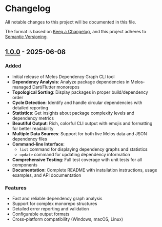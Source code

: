 # Changelog

All notable changes to this project will be documented in this file.

The format is based on [Keep a Changelog](https://keepachangelog.com/en/1.0.0/),
and this project adheres to [Semantic Versioning](https://semver.org/spec/v2.0.0.html).

## [1.0.0] - 2025-06-08

### Added

- Initial release of Melos Dependency Graph CLI tool
- **Dependency Analysis**: Analyze package dependencies in Melos-managed Dart/Flutter monorepos
- **Topological Sorting**: Display packages in proper build/dependency order
- **Cycle Detection**: Identify and handle circular dependencies with detailed reporting
- **Statistics**: Get insights about package complexity levels and dependency metrics
- **Beautiful Output**: Rich, colorful CLI output with emojis and formatting for better readability
- **Multiple Data Sources**: Support for both live Melos data and JSON dependency files
- **Command-line Interface**:
  - `list` command for displaying dependency graphs and statistics
  - `update` command for updating dependency information
- **Comprehensive Testing**: Full test coverage with unit tests for all components
- **Documentation**: Complete README with installation instructions, usage examples, and API documentation

### Features

- Fast and reliable dependency graph analysis
- Support for complex monorepo structures
- Detailed error reporting and validation
- Configurable output formats
- Cross-platform compatibility (Windows, macOS, Linux)

[1.0.0]: https://github.com/carlosfiori/melos_dependency_graph/releases/tag/v1.0.0
